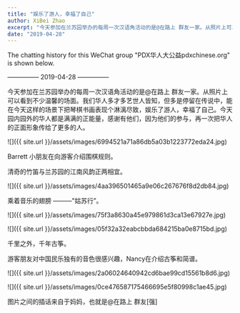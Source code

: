 ```yaml
---
title: "娱乐了游人，幸福了自己"
author: XiBei Zhao
excerpt: "今天参加在兰苏园举办的每周一次汉语角活动的是@在路上 群友一家。从照片上可以看到不少温馨的场面。我们华人多才多艺世人皆知，但多是停留在传说中。这一家人在今天这样的场景下把琴棋书画表现个淋漓尽致，娱乐了游人，幸福了自己。"
date: "2019-04-28"
---
```


The chatting history for this WeChat group "PDX华人大公益pdxchinese.org" is shown below.

—————  2019-04-28  —————

今天参加在兰苏园举办的每周一次汉语角活动的是@在路上 群友一家。从照片上可以看到不少温馨的场面。我们华人多才多艺世人皆知，但多是停留在传说中，能在今天这样的场景下把琴棋书画表现个淋漓尽致，娱乐了游人，幸福了自己。今天园内园外的华人都是满满的正能量，感谢有他们，因为他们的参与，再一次把华人的正面形象传给了更多的人。

![]({{ site.url }}/assets/images/6994521a71a86db5a03b1223772eda24.jpg)

Barrett 小朋友在向游客介绍围棋规则。

清奇的竹笛与兰苏园的江南风韵正两相宜。

![]({{ site.url }}/assets/images/4aa396501465a9e06c267676f8d2db84.jpg)

乘着音乐的翅膀 ———"姑苏行”。

![]({{ site.url }}/assets/images/75f3a8630a45e979861d3ca13e67927e.jpg)

![]({{ site.url }}/assets/images/05f32a32eabcbbda684215ba0e8715bd.jpg)

千里之外，千年古筝。

游客朋友对中国民乐独有的音色很感兴趣，Nancy在介绍古筝和简谱。

![]({{ site.url }}/assets/images/2a06024640942cd6bae99cd15561b8d6.jpg)

![]({{ site.url }}/assets/images/0ce476587175466695e5f80998c1ae45.jpg)

图片之间的插话来自于妈妈，也就是@在路上 群友[强]
